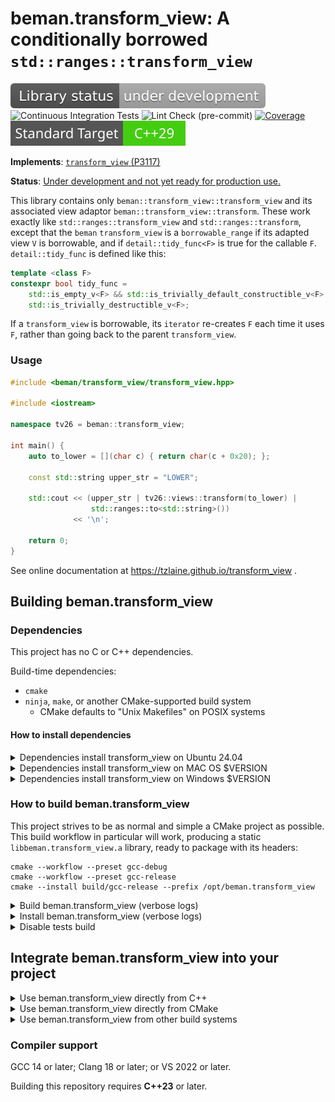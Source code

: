 # beman.transform_view: A conditionally borrowed `std::ranges::transform_view`

<!--
SPDX-License-Identifier: Apache-2.0 WITH LLVM-exception
-->

![Library Status](https://raw.githubusercontent.com/bemanproject/beman/refs/heads/main/images/badges/beman_badge-beman_library_under_development.svg) ![Continuous Integration Tests](https://github.com/bemanproject/transform_view/actions/workflows/ci_tests.yml/badge.svg) ![Lint Check (pre-commit)](https://github.com/bemanproject/transform_view/actions/workflows/pre-commit.yml/badge.svg) [![Coverage](https://coveralls.io/repos/github/bemanproject/transform_view/badge.svg?branch=main)](https://coveralls.io/github/bemanproject/transform_view?branch=main) ![Standard Target](https://github.com/bemanproject/beman/blob/main/images/badges/cpp29.svg)

**Implements**: [`transform_view` (P3117)](https://wg21.link/P3117)

**Status**: [Under development and not yet ready for production use.](https://github.com/bemanproject/beman/blob/main/docs/beman_library_maturity_model.md#under-development-and-not-yet-ready-for-production-use)

This library contains only `beman::transform_view::transform_view` and its
associated view adaptor `beman::transform_view::transform`.  These work
exactly like `std::ranges::transform_view` and `std::ranges::transform`,
except that the `beman` `transform_view` is a `borrowable_range` if its
adapted view `V` is borrowable, and if `detail::tidy_func<F>` is true for the
callable `F`.  `detail::tidy_func` is defined like this:

```c++
template <class F>
constexpr bool tidy_func =
    std::is_empty_v<F> && std::is_trivially_default_constructible_v<F> &&
    std::is_trivially_destructible_v<F>;
```

If a `transform_view` is borrowable, its `iterator` re-creates `F` each time
it uses `F`, rather than going back to the parent `transform_view`.

### Usage

```c++
#include <beman/transform_view/transform_view.hpp>

#include <iostream>

namespace tv26 = beman::transform_view;

int main() {
    auto to_lower = [](char c) { return char(c + 0x20); };

    const std::string upper_str = "LOWER";

    std::cout << (upper_str | tv26::views::transform(to_lower) |
                  std::ranges::to<std::string>())
              << '\n';

    return 0;
}
```

See online documentation at https://tzlaine.github.io/transform_view .

## Building beman.transform_view

### Dependencies
This project has no C or C++ dependencies.

Build-time dependencies:

- `cmake`
- `ninja`, `make`, or another CMake-supported build system
  - CMake defaults to "Unix Makefiles" on POSIX systems

#### How to install dependencies

<details>
<summary>Dependencies install transform_view on Ubuntu 24.04  </summary>

```shell
# Install tools:
apt-get install -y cmake make ninja-build

# Toolchains:
apt-get install                           \
  g++-14 gcc-14                           \
  clang-18 clang++-18 clang-19 clang++-19
```

</details>

<details>
<summary>Dependencies install transform_view on MAC OS $VERSION </summary>

<!-- TODO Darius: rewrite section!-->
```shell
# TODO
```

</details>

<details>
<summary>Dependencies install transform_view on Windows $VERSION  </summary>
<!-- TODO Darius: rewrite section!-->

```shell
# TODO
```

</details>

### How to build beman.transform_view

This project strives to be as normal and simple a CMake project as possible.
This build workflow in particular will work,
producing a static `libbeman.transform_view.a` library, ready to package with its headers:

```shell
cmake --workflow --preset gcc-debug
cmake --workflow --preset gcc-release
cmake --install build/gcc-release --prefix /opt/beman.transform_view
```

<details>
<summary> Build beman.transform_view (verbose logs) </summary>

```shell
# Configure beman.transform_view via gcc-debug workflow for development.
$ cmake --workflow --preset gcc-debug
Executing workflow step 1 of 3: configure preset "gcc-debug"

Preset CMake variables:

  CMAKE_BUILD_TYPE="Debug"
  CMAKE_CXX_COMPILER="g++-14"
  CMAKE_CXX_FLAGS="-fsanitize=address -fsanitize=pointer-compare -fsanitize=pointer-subtract -fsanitize=leak -fsanitize=undefined"
  CMAKE_CXX_STANDARD="23"

Examples to be built: transform_view_direct_usage
-- Configuring done (0.3s)
-- Generating done (0.0s)
-- Build files have been written to: /home/tzlaine/transform_view/build/gcc-debug

Executing workflow step 2 of 3: build preset "gcc-debug"

[6/6] Linking CXX executable tests/beman/transform_view/beman.transform_view.tests.transform_view

Executing workflow step 3 of 3: test preset "gcc-debug"

Test project /home/tzlaine/transform_view/build/gcc-debug
      Start  1: transform_view_.iter_concept_categroy
 1/25 Test  #1: transform_view_.iter_concept_categroy ......................   Passed    0.01 sec
      Start  2: transform_view_.default_ctor
 2/25 Test  #2: transform_view_.default_ctor ...............................   Passed    0.02 sec
      Start  3: transform_view_.base_
 3/25 Test  #3: transform_view_.base_ ......................................   Passed    0.03 sec
      Start  4: transform_view_.begin_end
 4/25 Test  #4: transform_view_.begin_end ..................................   Passed    0.02 sec
      Start  5: transform_view_.copy_func_empty_range_copy_alg
 5/25 Test  #5: transform_view_.copy_func_empty_range_copy_alg .............   Passed    0.01 sec
      Start  6: transform_view_.copy_func_copy_alg
 6/25 Test  #6: transform_view_.copy_func_copy_alg .........................   Passed    0.03 sec
      Start  7: transform_view_.copy_func_empty_range_adaptor_copy_alg
 7/25 Test  #7: transform_view_.copy_func_empty_range_adaptor_copy_alg .....   Passed    0.03 sec
      Start  8: transform_view_.copy_func_adaptor_copy_alg
 8/25 Test  #8: transform_view_.copy_func_adaptor_copy_alg .................   Passed    0.02 sec
      Start  9: transform_view_.copy_func_empty_range_adaptor_to_vec
 9/25 Test  #9: transform_view_.copy_func_empty_range_adaptor_to_vec .......   Passed    0.04 sec
      Start 10: transform_view_.copy_func_adaptor_to_vec
10/25 Test #10: transform_view_.copy_func_adaptor_to_vec ...................   Passed    0.03 sec
      Start 11: transform_view_.lower_func_copy_alg
11/25 Test #11: transform_view_.lower_func_copy_alg ........................   Passed    0.02 sec
      Start 12: transform_view_.lower_func_range_adaptor
12/25 Test #12: transform_view_.lower_func_range_adaptor ...................   Passed    0.03 sec
      Start 13: transform_view_.lower_func_adaptor_to_vec
13/25 Test #13: transform_view_.lower_func_adaptor_to_vec ..................   Passed    0.04 sec
      Start 14: transform_view_.lower_upper_func_copy_alg
14/25 Test #14: transform_view_.lower_upper_func_copy_alg ..................   Passed    0.04 sec
      Start 15: transform_view_.lower_upper_func_range_adaptor
15/25 Test #15: transform_view_.lower_upper_func_range_adaptor .............   Passed    0.03 sec
      Start 16: transform_view_.lower_upper_func_adaptor_to_vec
16/25 Test #16: transform_view_.lower_upper_func_adaptor_to_vec ............   Passed    0.02 sec
      Start 17: transform_view_.sentinel_lower_func_copy_alg
17/25 Test #17: transform_view_.sentinel_lower_func_copy_alg ...............   Passed    0.02 sec
      Start 18: transform_view_.sentinel_lower_func_range_adaptor
18/25 Test #18: transform_view_.sentinel_lower_func_range_adaptor ..........   Passed    0.02 sec
      Start 19: transform_view_.sentinel_lower_func_adaptor_to_vec
19/25 Test #19: transform_view_.sentinel_lower_func_adaptor_to_vec .........   Passed    0.02 sec
      Start 20: transform_view_.sentinel_lower_upper_func_copy_alg
20/25 Test #20: transform_view_.sentinel_lower_upper_func_copy_alg .........   Passed    0.02 sec
      Start 21: transform_view_.sentinel_lower_upper_func_range_adaptor
21/25 Test #21: transform_view_.sentinel_lower_upper_func_range_adaptor ....   Passed    0.02 sec
      Start 22: transform_view_.sentinel_lower_upper_func_adaptor_to_vec
22/25 Test #22: transform_view_.sentinel_lower_upper_func_adaptor_to_vec ...   Passed    0.02 sec
      Start 23: transform_view_.borrowability
23/25 Test #23: transform_view_.borrowability ..............................   Passed    0.03 sec
      Start 24: transform_view_.borrowability_safety
24/25 Test #24: transform_view_.borrowability_safety .......................   Passed    0.03 sec
      Start 25: transform_view_.borrowability_safety_failure
25/25 Test #25: transform_view_.borrowability_safety_failure ...............   Passed    0.03 sec

100% tests passed, 0 tests failed out of 25

Total Test time (real) =   0.60 sec

# Configure beman.transform_view via gcc-release workflow for direct usage.
$ cmake --workflow --preset gcc-release
Executing workflow step 1 of 3: configure preset "gcc-release"

Preset CMake variables:

  CMAKE_BUILD_TYPE="RelWithDebInfo"
  CMAKE_CXX_COMPILER="g++-14"
  CMAKE_CXX_FLAGS="-O3"
  CMAKE_CXX_STANDARD="23"

Examples to be built: transform_view_direct_usage
-- Configuring done (0.3s)
-- Generating done (0.0s)
-- Build files have been written to: /home/tzlaine/transform_view/build/gcc-release

Executing workflow step 2 of 3: build preset "gcc-release"

[6/6] Linking CXX executable tests/beman/transform_view/beman.transform_view.tests.transform_view

Executing workflow step 3 of 3: test preset "gcc-release"

Test project /home/tzlaine/transform_view/build/gcc-release
      Start  1: transform_view_.iter_concept_categroy
 1/25 Test  #1: transform_view_.iter_concept_categroy ......................   Passed    0.00 sec
      Start  2: transform_view_.default_ctor
 2/25 Test  #2: transform_view_.default_ctor ...............................   Passed    0.00 sec
      Start  3: transform_view_.base_
 3/25 Test  #3: transform_view_.base_ ......................................   Passed    0.00 sec
      Start  4: transform_view_.begin_end
 4/25 Test  #4: transform_view_.begin_end ..................................   Passed    0.00 sec
      Start  5: transform_view_.copy_func_empty_range_copy_alg
 5/25 Test  #5: transform_view_.copy_func_empty_range_copy_alg .............   Passed    0.00 sec
      Start  6: transform_view_.copy_func_copy_alg
 6/25 Test  #6: transform_view_.copy_func_copy_alg .........................   Passed    0.00 sec
      Start  7: transform_view_.copy_func_empty_range_adaptor_copy_alg
 7/25 Test  #7: transform_view_.copy_func_empty_range_adaptor_copy_alg .....   Passed    0.00 sec
      Start  8: transform_view_.copy_func_adaptor_copy_alg
 8/25 Test  #8: transform_view_.copy_func_adaptor_copy_alg .................   Passed    0.00 sec
      Start  9: transform_view_.copy_func_empty_range_adaptor_to_vec
 9/25 Test  #9: transform_view_.copy_func_empty_range_adaptor_to_vec .......   Passed    0.00 sec
      Start 10: transform_view_.copy_func_adaptor_to_vec
10/25 Test #10: transform_view_.copy_func_adaptor_to_vec ...................   Passed    0.00 sec
      Start 11: transform_view_.lower_func_copy_alg
11/25 Test #11: transform_view_.lower_func_copy_alg ........................   Passed    0.00 sec
      Start 12: transform_view_.lower_func_range_adaptor
12/25 Test #12: transform_view_.lower_func_range_adaptor ...................   Passed    0.00 sec
      Start 13: transform_view_.lower_func_adaptor_to_vec
13/25 Test #13: transform_view_.lower_func_adaptor_to_vec ..................   Passed    0.00 sec
      Start 14: transform_view_.lower_upper_func_copy_alg
14/25 Test #14: transform_view_.lower_upper_func_copy_alg ..................   Passed    0.00 sec
      Start 15: transform_view_.lower_upper_func_range_adaptor
15/25 Test #15: transform_view_.lower_upper_func_range_adaptor .............   Passed    0.00 sec
      Start 16: transform_view_.lower_upper_func_adaptor_to_vec
16/25 Test #16: transform_view_.lower_upper_func_adaptor_to_vec ............   Passed    0.00 sec
      Start 17: transform_view_.sentinel_lower_func_copy_alg
17/25 Test #17: transform_view_.sentinel_lower_func_copy_alg ...............   Passed    0.00 sec
      Start 18: transform_view_.sentinel_lower_func_range_adaptor
18/25 Test #18: transform_view_.sentinel_lower_func_range_adaptor ..........   Passed    0.00 sec
      Start 19: transform_view_.sentinel_lower_func_adaptor_to_vec
19/25 Test #19: transform_view_.sentinel_lower_func_adaptor_to_vec .........   Passed    0.00 sec
      Start 20: transform_view_.sentinel_lower_upper_func_copy_alg
20/25 Test #20: transform_view_.sentinel_lower_upper_func_copy_alg .........   Passed    0.00 sec
      Start 21: transform_view_.sentinel_lower_upper_func_range_adaptor
21/25 Test #21: transform_view_.sentinel_lower_upper_func_range_adaptor ....   Passed    0.00 sec
      Start 22: transform_view_.sentinel_lower_upper_func_adaptor_to_vec
22/25 Test #22: transform_view_.sentinel_lower_upper_func_adaptor_to_vec ...   Passed    0.00 sec
      Start 23: transform_view_.borrowability
23/25 Test #23: transform_view_.borrowability ..............................   Passed    0.00 sec
      Start 24: transform_view_.borrowability_safety
24/25 Test #24: transform_view_.borrowability_safety .......................   Passed    0.00 sec
      Start 25: transform_view_.borrowability_safety_failure
25/25 Test #25: transform_view_.borrowability_safety_failure ...............   Passed    0.00 sec

100% tests passed, 0 tests failed out of 25

Total Test time (real) =   0.04 sec

# Run examples.
$ build/gcc-release/examples/beman.transform_view.examples.transform_view_direct_usage
lower

```

</details>

<details>
<summary> Install beman.transform_view (verbose logs) </summary>

```shell
# Install build artifacts from `build` directory into `opt/beman.transform_view` path.
$ cmake --install build/gcc-release --prefix /opt/beman.transform_view
-- Install configuration: "RelWithDebInfo"
-- Installing: /opt/beman.transform_view/lib/libbeman.transform_view.a
-- Installing: /opt/beman.transform_view/include/beman/transform_view/transform_view.hpp

# Check tree.
$ tree /opt/beman.transform_view
/opt/beman.transform_view
├── include
│   └── beman
│       └── transform_view
│           └── transform_view.hpp
└── lib
    └── libbeman.transform_view.a

5 directories, 2 files
```

</details>

<details>
<summary> Disable tests build </summary>

To build this project with tests disabled (and their dependencies),
simply use `BEMAN_TRANSFORM_VIEW_BUILD_TESTING=OFF` as documented in upstream [CMake documentation](https://cmake.org/cmake/help/latest/module/CTest.html):

```shell
cmake -B build -S . -DBEMAN_TRANSFORM_VIEW_BUILD_TESTING=OFF
```

</details>

## Integrate beman.transform_view into your project

<details>
<summary> Use beman.transform_view directly from C++ </summary>

This library is header only.  If you want to use `beman.transform_view` from your
project, you can include `beman/transform_view/*.hpp` files from your C++ source
files

```cpp
#include <beman/transform_view/transform_view.hpp>
```

and directly link with `libbeman.transform_view.a`

```shell
# Assume /opt/beman.transform_view staging directory.
$ c++ -o transform_view_usage examples/transform_view_direct_usage.cpp \
    -I /opt/beman.transform_view/include/ \
    -L/opt/beman.transform_view/lib/ -lbeman.transform_view
```

</details>

<details>
<summary> Use beman.transform_view directly from CMake </summary>

<!-- TODO Darius: rewrite section! Add examples. -->

For CMake based projects, you will need to use the `beman.transform_view` CMake module to define the `beman::transform_view` CMake target:

```cmake
find_package(beman.transform_view REQUIRED)
```

You will also need to add `beman::transform_view`
to the link libraries of any libraries or executables that include `beman/transform_view/*.hpp` in their source or header file.

```cmake
target_link_libraries(yourlib PUBLIC beman::transform_view)
```

</details>

<details>
<summary> Use beman.transform_view from other build systems </summary>

<!-- TODO Darius: rewrite section! Add examples. -->

Build systems that support `pkg-config` by providing a `beman.transform_view.pc` file.
Build systems that support interoperation via `pkg-config` should be able to detect `beman.transform_view` for you automatically.

</details>

### Compiler support

GCC 14 or later; Clang 18 or later; or VS 2022 or later.

Building this repository requires **C++23** or later.

